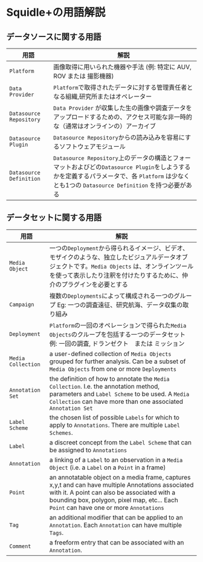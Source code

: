 # Squidle+の用語解説

## データソースに関する用語
用語 | 解説 
--- | --- 
`Platform` | 画像取得に用いられた機器や手法 (例: 特定に AUV, ROV または 撮影機器) 
`Data Provider` | `Platform`で取得されたデータに対する管理責任者となる組織,研究所またはオペレーター
`Datasource Repository` | `Data Provider` が収集した生の画像や調査データをアップロードするための、アクセス可能な非一時的な（通常はオンラインの）アーカイブ  
`Datasource Plugin` | `Datasource Repository`からの読み込みを容易にするソフトウェアモジュール
`Datasource Definition`  | `Datasource Repository`上のデータの構造とフォーマットおよびどの`Datasource Plugin`をしようするかを定義するパラメータで、各 `Platform` は少なくとも1つの `Datasource Definition` を持つ必要がある


## データセットに関する用語
用語 | 解説 
---- | ----
`Media Object` | 一つの`Deployment`から得られるイメージ、ビデオ、モザイクのような、独立したビジュアルデータオブジェクトです。`Media Objects` は、オンラインツールを使って表示したり注釈を付けたりするために、仲介のプラグインを必要とする
`Campaign` | 複数の`Deployments`によって構成される一つのグループ Eg: 一つの調査遠征、研究航海、データ収集の取り組み 
`Deployment` | `Platform`の一回のオペレーションで得られた`Media Objects`のクループを包括する一つのデータセット 例: 一回の調査, ドランゼクト　または ミッション
`Media Collection` | a user-defined collection of `Media Objects` grouped for further analysis. Can be a subset of `Media Objects` from one or more `Deployments`
`Annotation Set` | the definition of how to annotate the `Media Collection`. I.e. the annotation method, parameters and `Label Scheme` to be used. A `Media Collection` can have more than one associated `Annotation Set`
`Label Scheme` | the chosen list of possible `Labels` for which to apply to `Annotations`. There are multiple `Label Schemes`.
`Label` | a discreet concept from the `Label Scheme` that can be assigned to `Annotations`
`Annotation` | a linking of a `Label` to an observation in a `Media Object` (i.e. a `Label` on a `Point` in a frame)
`Point` | an annotatable object on a media frame, captures x,y,t and can have multiple Annotations associated with it. A point can also be associated with a bounding box, polygon, pixel map, etc... Each `Point` can have one or more `Annotations`
`Tag` | an additional modifier that can be applied to an `Annotation`. Each `Annotation` can have multiple `Tags`.
`Comment` | a freeform entry that can be associated with an `Annotation`. 

